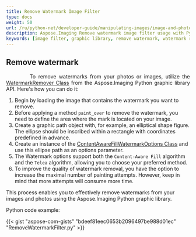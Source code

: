 ```yaml
---
title: Remove Watermark Image Filter
type: docs
weight: 50
url: /ru/python-net/developer-guide/manipulating-images/image-and-photo-filters/remove-watermark-filter
description: Aspose.Imaging Remove watermark image filter usage with Python code example provided.
keywords: [image filter, graphic library, remove watermark, watermark removal, paint over, content-aware fill, watermark options, Telea algorithm, painting attempts]
---
```


## Remove watermark

<p align='justify'>
&nbsp;&nbsp;&nbsp;&nbsp;&nbsp;&nbsp;&nbsp;&nbsp;
To remove watermarks from your photos or images, utilize the <a href="https://reference.aspose.com/imaging/ru/python-net/aspose.imaging.watermark/watermarkremover/">WatermarkRemover Class</a> from the Aspose.Imaging Python graphic library API. Here's how you can do it:

1. Begin by loading the image that contains the watermark you want to remove.
2. Before applying a method `paint_over` to remove the watermark, you need to define the area where the mark is located on your image.
3. Create a graphic path object with, for example, an elliptical shape figure. The ellipse should be inscribed within a rectangle with coordinates predefined in advance.
4. Create an instance of the <a href="https://reference.aspose.com/imaging/ru/python-net/aspose.imaging.watermark.options/contentawarefillwatermarkoptions/">ContentAwareFillWatermarkOptions Class</a> and use this ellipse path as an options parameter.
5. The Watermark options support both the `Content-Aware Fill` algorithm and the `Telea` algorithm, allowing you to choose your preferred method.
6. To improve the quality of watermark removal, you have the option to increase the maximal number of painting attempts. However, keep in mind that more attempts will consume more time.

This process enables you to effectively remove watermarks from your images and photos using the Aspose.Imaging Python graphic library.
</p>

Python code example:

{{< gist "aspose-com-gists" "bdeef81eec0653b2096497be988d01ec" "RemoveWatermarkFilter.py" >}}

